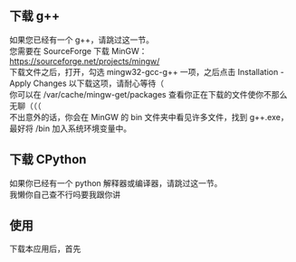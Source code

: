 ## 下载 g++
如果您已经有一个 g++，请跳过这一节。  
您需要在 SourceForge 下载 MinGW：https://sourceforge.net/projects/mingw/  
下载文件之后，打开，勾选 mingw32-gcc-g++ 一项，之后点击 Installation - Apply Changes 以下载这项，请耐心等待（  
你可以在 /var/cache/mingw-get/packages 查看你正在下载的文件使你不那么无聊（（（  
不出意外的话，你会在 MinGW 的 bin 文件夹中看见许多文件，找到 g++.exe，最好将 /bin 加入系统环境变量中。  
## 下载 CPython
如果你已经有一个 python 解释器或编译器，请跳过这一节。  
我懒你自己查不行吗要我跟你讲  
## 使用
下载本应用后，首先
